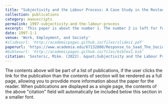 ```yaml
---
title: "Subjectivity and the Labour Process: A Case Study in the Restaurant Industry"
collection: publications
category: manuscripts
permalink: 1997-subjectivity-and-the-labour-process
excerpt: 'This paper is about the number 1. The number 2 is left for future work.'
date: 1997-1-1
venue: 'Work, Employment, and Society'
#slidesurl: 'http://academicpages.github.io/files/slides1.pdf'
paperurl: 'https://www.academia.edu/67132880/Response_to_Saad_The_Sociology_of_Spirituality'
#bibtexurl: 'http://academicpages.github.io/files/bibtex1.bib'
citation: 'Sosteric, Mike. (2022). &quot;Subjectivity and the Labour Process: A Case Study in the Restaurant Industry. _Work, Employment, and Society'
---
```

The contents above will be part of a list of publications, if the user clicks the link for the publication than the contents of section will be rendered as a full page, allowing you to provdide more information about the paper for the reader. When publications are displayed as a single page, the contents of the above "citation" field will automatically be included below this section in a smaller font.
